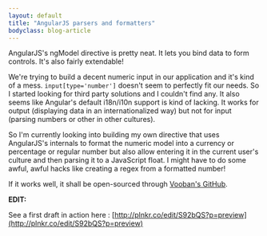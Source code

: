```yaml
---
layout: default
title: "AngularJS parsers and formatters"
bodyclass: blog-article
---
```


AngularJS's ngModel directive is pretty neat. It lets you bind data to form controls. It's also fairly extendable!

<!-- more -->

We're trying to build a decent numeric input in our application and it's kind of a mess. `input[type='number']` doesn't seem to perfectly fit our needs. So I started looking
for third party solutions and I couldn't find any. It also seems like Angular's default i18n/i10n support is kind of lacking. It works for output (displaying data in an
internationalized way) but not for input (parsing numbers or other in other cultures).

So I'm currently looking into building my own directive that uses AngularJS's internals to format the numeric model into a currency or percentage or regular number but also allow
entering it in the current user's culture and then parsing it to a JavaScript float. I might have to do some awful, awful hacks like creating a regex from a formatted number!

If it works well, it shall be open-sourced through [Vooban's GitHub](https://github.com/vooban).

**EDIT:**

See a first draft in action here : [http://plnkr.co/edit/S92bQS?p=preview](http://plnkr.co/edit/S92bQS?p=preview)
